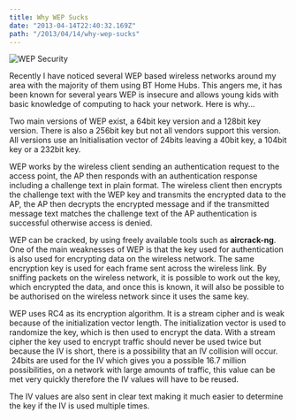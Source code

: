 ```yaml
---
title: Why WEP Sucks
date: "2013-04-14T22:40:32.169Z"
path: "/2013/04/14/why-wep-sucks"
---
```


![WEP Security](/wp-content/uploads/2013/04/Untitled.png)

Recently I have noticed several WEP based wireless networks around my area with the majority of them using BT Home Hubs. This angers me, it has been known for several years WEP is insecure and allows young kids with basic knowledge of computing to hack your network. Here is why...

Two main versions of WEP exist, a 64bit key version and a 128bit key version. There is also a 256bit key but not all vendors support this version. All versions use an Initialisation vector of 24bits leaving a 40bit key, a 104bit key or a 232bit key.

WEP works by the wireless client sending an authentication request to the access point, the AP then responds with an authentication response including a challenge text in plain format. The wireless client then encrypts the challenge text with the WEP key and transmits the encrypted data to the AP, the AP then decrypts the encrypted message and if the transmitted message text matches the challenge text of the AP authentication is successful otherwise access is denied.

WEP can be cracked, by using freely available tools such as **aircrack-ng**. One of the main weaknesses of WEP is that the key used for authentication is also used for encrypting data on the wireless network. The same encryption key is used for each frame sent across the wireless link. By sniffing packets on the wireless network, it is possible to work out the key, which encrypted the data, and once this is known, it will also be possible to be authorised on the wireless network since it uses the same key.

WEP uses RC4 as its encryption algorithm. It is a stream cipher and is weak because of the initialization vector length. The initialization vector is used to randomize the key, which is then used to encrypt the data. With a stream cipher the key used to encrypt traffic should never be used twice but because the IV is short, there is a possibility that an IV collision will occur.  24bits are used for the IV which gives you a possible 16.7 million possibilities, on a network with large amounts of traffic, this value can be met very quickly therefore the IV values will have to be reused.

The IV values are also sent in clear text making it much easier to determine the key if the IV is used multiple times.
